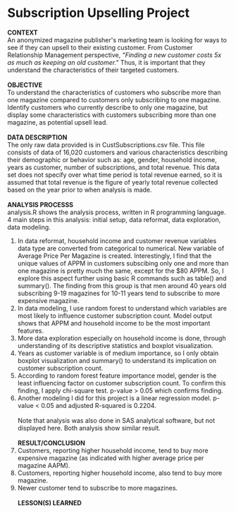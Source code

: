 # Subscription Upselling Project
<b>CONTEXT</b><br>
An anonymized magazine publisher's marketing team is looking for ways to see if they can upsell to their existing customer. From Customer Relationship Management perspective, <i>"Finding a new customer costs 5x as much as keeping an old customer."</i> Thus, it is important that they understand the characteristics of their targeted customers. 
<br><br>
<b>OBJECTIVE</b><br>
To understand the characteristics of customers who subscribe more than one magazine compared to customers only subscribing to one magazine. Identify customers who currently describe to only one magazine, but display some characteristics with customers subscribing more than one magazine, as potential upsell lead. 
<br><br>
<b>DATA DESCRIPTION</b><br>
The only raw data provided is in CustSubscriptions.csv file. This file consists of data of 16,020 customers and various characteristics describing their demographic or behavior such as: age, gender, household income, years as customer, number of subscriptions, and total revenue. This data set does not specify over what time period is total revenue earned, so it is assumed that total revenue is the figure of yearly total revenue collected based on the year prior to when analysis is made.
<br><br>
<b>ANALYSIS PROCESSS</b><br>
analysis.R shows the analysis process, written in R programming language. <br>
4 main steps in this analysis: initial setup, data reformat, data exploration, data modeling. <br> 
1. In data reformat, household income and customer revenue variables data type are converted from categorical to numerical. New variable of Average Price Per Magazine is created. Interestingly, I find that the unique values of APPM in customers subscibing only one and more than one magazine is pretty much the same, except for the $80 APPM. So, I explore this aspect further using basic R commands such as table() and summary(). The finding from this group is that men around 40 years old subscribing 9-19 magazines for 10-11 years tend to subscribe to more expensive magazine. <br>
2. In data modeling, I use random forest to understand which variables are most likely to influence customer subscription count. Model output shows that APPM and household income to be the most important features. <br>
3. More data exploration especially on household income is done, through understanding of its descriptive statistics and boxplot visualization. <br>
4. Years as customer variable is of medium importance, so I only obtain boxplot visualization and summary() to understand its implication on customer subscription count.
5. According to random forest feature importance model, gender is the least influencing factor on customer subscription count. To confirm this finding, I apply chi-square test. p-value > 0.05 which confirms finding. 
6. Another modeling I did for this project is a linear regression model. p-value < 0.05 and adjusted R-squared is 0.2204. <br><br>
Note that analysis was also done in SAS analytical software, but not displayed here. Both analysis show similar result. 
<br><br>
<b>RESULT/CONCLUSION</b><br>
1. Customers, reporting higher household income, tend to buy more expensive magazine (as indicated with higher average price per magazine AAPM).<br>
2. Customers, reporting higher household income, also tend to buy more magazine. <br>
3. Newer customer tend to subscribe to more magazines. 
<br><br>
<b>LESSON(S) LEARNED</b><br>

